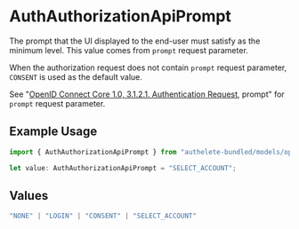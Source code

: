 # AuthAuthorizationApiPrompt

The prompt that the UI displayed to the end-user must satisfy as the minimum level. This value comes from `prompt` request parameter.

When the authorization request does not contain `prompt` request parameter, `CONSENT` is used as the default value.

See "[OpenID Connect Core 1.0, 3.1.2.1. Authentication Request](https://openid.net/specs/openid-connect-core-1_0.html#AuthRequest), prompt" for `prompt` request parameter.


## Example Usage

```typescript
import { AuthAuthorizationApiPrompt } from "authelete-bundled/models/operations";

let value: AuthAuthorizationApiPrompt = "SELECT_ACCOUNT";
```

## Values

```typescript
"NONE" | "LOGIN" | "CONSENT" | "SELECT_ACCOUNT"
```